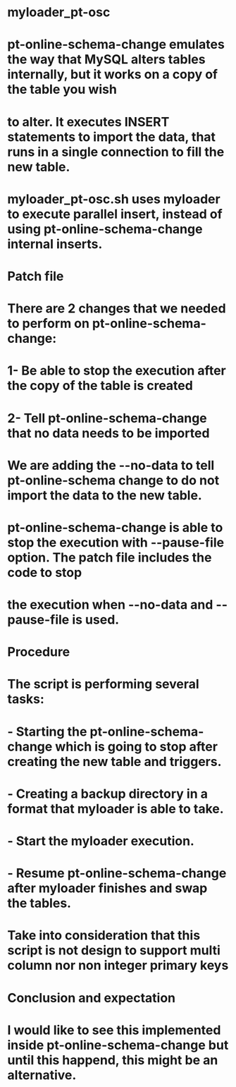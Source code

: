 # myloader_pt-osc
# pt-online-schema-change emulates the way that MySQL alters tables internally, but it works on a copy of the table you wish
# to alter. It executes INSERT statements to import the data, that runs in a single connection to fill the new table.
# myloader_pt-osc.sh uses myloader to execute parallel insert, instead of using pt-online-schema-change internal inserts.

# Patch file

# There are 2 changes that we needed to perform on pt-online-schema-change:
# 1- Be able to stop the execution after the copy of the table is created
# 2- Tell pt-online-schema-change that no data needs to be imported

# We are adding the --no-data to tell pt-online-schema change to do not import the data to the new table. 
# pt-online-schema-change is able to stop the execution with --pause-file option. The patch file includes the code to stop 
# the execution when --no-data and --pause-file is used.

# Procedure

# The script is performing several tasks:
# - Starting the pt-online-schema-change which is going to stop after creating the new table and triggers.
# - Creating a backup directory in a format that myloader is able to take.
# - Start the myloader execution.
# - Resume pt-online-schema-change after myloader finishes and swap the tables.

# Take into consideration that this script is not design to support multi column nor non integer primary keys

# Conclusion and expectation
# I would like to see this implemented inside pt-online-schema-change but until this happend, this might be an alternative.

